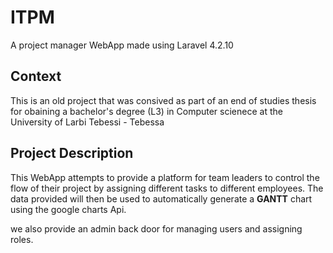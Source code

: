 # ITPM

A project manager WebApp made using Laravel 4.2.10

## Context

This is an old project that was consived as part of an end of studies thesis for obaining a bachelor's degree (L3) in Computer scienece at the University of Larbi Tebessi - Tebessa

## Project Description
This WebApp attempts to provide a platform for team leaders to control the flow of their project by assigning different tasks to different employees. The data provided will then be used to automatically generate a **GANTT** chart using the google charts Api.

we also provide an admin back door for managing users and assigning roles.

